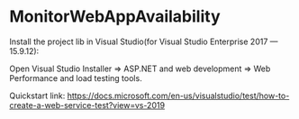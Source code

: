 # MonitorWebAppAvailability

Install the project lib in Visual Studio(for Visual Studio Enterprise 2017 — 15.9.12):

Open Visual Studio Installer => ASP.NET and web development => Web Performance and load testing tools.

Quickstart link: https://docs.microsoft.com/en-us/visualstudio/test/how-to-create-a-web-service-test?view=vs-2019